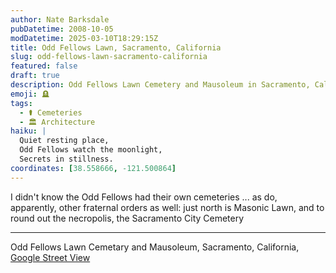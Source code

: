 ```yaml
---
author: Nate Barksdale
pubDatetime: 2008-10-05
modDatetime: 2025-03-10T18:29:15Z
title: Odd Fellows Lawn, Sacramento, California
slug: odd-fellows-lawn-sacramento-california
featured: false
draft: true
description: Odd Fellows Lawn Cemetery and Mausoleum in Sacramento, California, has a unique history connected to fraternal orders. "Odd Fellows Lawn Cemetery and Mausoleum, Sacramento, California."
emoji: 🪦
tags:
  - ⚰️ Cemeteries
  - 🏛️ Architecture
haiku: |
  Quiet resting place,  
  Odd Fellows watch the moonlight,  
  Secrets in stillness.
coordinates: [38.558666, -121.500864]
---
```


I didn't know the Odd Fellows had their own cemeteries ... as do, apparently, other fraternal orders as well: just north is Masonic Lawn, and to round out the necropolis, the Sacramento City Cemetery

---

Odd Fellows Lawn Cemetary and Mausoleum, Sacramento, California, [Google Street View](http://maps.google.com/?ie=UTF8&ll=38.583667,-121.49703&spn=0.049918,0.122566&z=14&layer=c&cbll=38.558666,-121.500864&panoid=RrO17uG23K1_gQknBYaRsg&cbp=2,262.43000000000023,,0,5)

